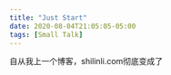 ```yaml
---
title: "Just Start"
date: 2020-08-04T21:05:05-05:00
tags: [Small Talk]
---
```

自从我上一个博客，shilinli.com彻底变成了